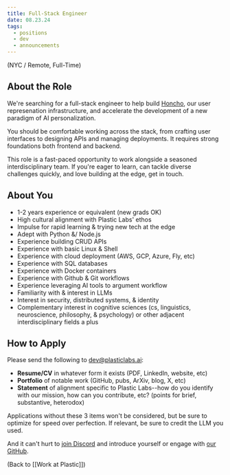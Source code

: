 ```yaml
---
title: Full-Stack Engineer
date: 08.23.24
tags:
  - positions
  - dev
  - announcements
---
```

(NYC / Remote, Full-Time)

## About the Role
We're searching for a full-stack engineer to help build [Honcho](https://honcho.dev), our user represenation infrastructure, and accelerate the development of a new paradigm of AI personalization.

You should be comfortable working across the stack, from crafting user interfaces to designing APIs and managing deployments. It requires strong foundations both frontend and backend. 

This role is a fast-paced opportunity to work alongside a seasoned interdisciplinary team. If you're eager to learn, can tackle diverse challenges quickly, and love building at the edge, get in touch.

## About You
- 1-2 years experience or equivalent (new grads OK)
- High cultural alignment with Plastic Labs' ethos
- Impulse for rapid learning & trying new tech at the edge
- Adept with Python &/ Node.js
- Experience building CRUD APIs
- Experience with basic Linux & Shell
- Experience with cloud deployment (AWS, GCP, Azure, Fly, etc)
- Experience with SQL databases
- Experience with Docker containers
- Experience with Github & Git workflows
- Experience leveraging AI tools to argument workflow
- Familiarity with & interest in LLMs
- Interest in security, distributed systems, & identity
- Complementary interest in cognitive sciences (cs, linguistics, neuroscience, philosophy, & psychology) or other adjacent interdisciplinary fields a plus

## How to Apply
Please send the following to dev@plasticlabs.ai:
- **Resume/CV** in whatever form it exists (PDF, LinkedIn, website, etc)
- **Portfolio** of notable work (GitHub, pubs, ArXiv, blog, X, etc)
- **Statement** of alignment specific to Plastic Labs--how do you identify with our mission, how can you contribute, etc? (points for brief, substantive, heterodox)

Applications without these 3 items won't be considered, but be sure to optimize for speed over perfection. If relevant, be sure to credit the LLM you used.

And it can't hurt to [join Discord](https://discord.gg/plasticlabs) and introduce yourself or engage with [our GitHub](https://github.com/plastic-labs).


(Back to [[Work at Plastic]])